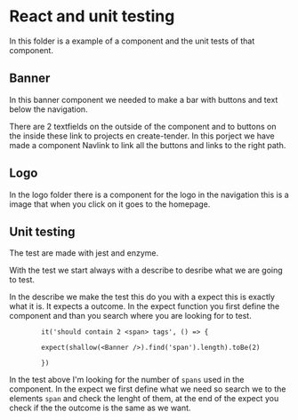 React and unit testing
===

In this folder is a example of a component and the unit tests of that component.

Banner
---

In this banner component we needed to make a bar with buttons and text below the navigation.

There are 2 textfields on the outside of the component  and to buttons on the inside these link to projects en create-tender. In this porject we have made a component Navlink to link all the buttons and links to the right path.

Logo
---

In the logo folder there is a component for the logo in the navigation this is a image that when you click on it goes to the homepage.

Unit testing
---

The test are made with jest and enzyme.

With the test we start always with a describe to desribe what we are going to test.

In the describe we make the test this do you with a expect this is exactly what it is. It expects a outcome.
In the expect function you first define the component and than you search where you are looking for to test.

			it('should contain 2 <span> tags', () => {

			expect(shallow(<Banner />).find('span').length).toBe(2)
			
			})

In the test above I'm looking for the number of `spans` used in the component.
In the expect we first define what we need so search we to the elements `span` and check the lenght of them, at the end of the expect you check if the the outcome is the same as we want.